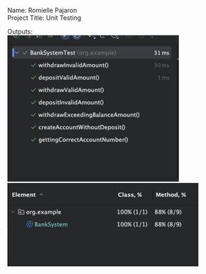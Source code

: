 Name: Romielle Pajaron <br/>
Project Title: Unit Testing <br/>

Outputs:<br/>
![](unit1.png)<br/>
![](unit2.png)

